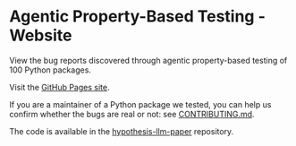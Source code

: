 # Agentic Property-Based Testing - Website

View the bug reports discovered through agentic property-based testing of 100 Python packages.

Visit the [GitHub Pages site](https://mmaaz-git.github.io/agentic-pbt-site/).

If you are a maintainer of a Python package we tested, you can help us confirm whether the bugs are real or not: see [CONTRIBUTING.md](CONTRIBUTING.md).

The code is available in the [hypothesis-llm-paper](https://github.com/mmaaz-git/hypothesis-llm-paper) repository.